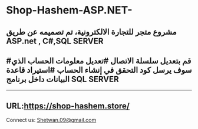 # Shop-Hashem-ASP.NET-
مشروع متجر للتجارة الالكترونية، تم تصميمه عن طريق ASP.net , C#,SQL SERVER
------
#قم بتعديل سلسلة الاتصال
#تعديل معلومات الحساب الذي سوف يرسل كود التحقق في إنشاء الحساب
#استيراد قاعدة البيانات داخل برنامج SQL SERVER
----




----
URL:https://shop-hashem.store/
----
Connect us: Shetwan.09@gmail.com
